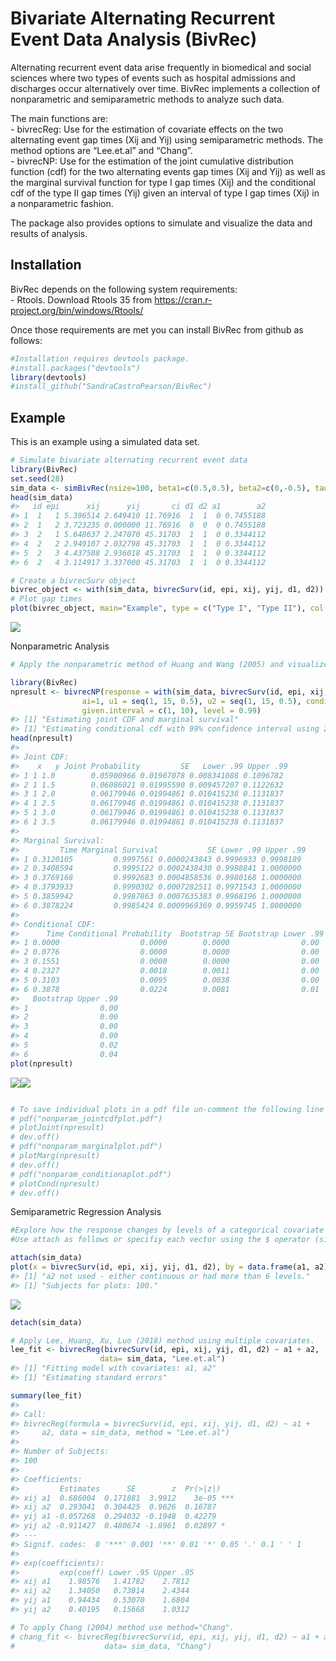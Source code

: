 Bivariate Alternating Recurrent Event Data Analysis (BivRec)
================

<!-- README.md is generated from README.Rmd. Please edit that file -->

Alternating recurrent event data arise frequently in biomedical and
social sciences where two types of events such as hospital admissions
and discharges occur alternatively over time. BivRec implements a
collection of nonparametric and semiparametric methods to analyze such
data.

The main functions are:  
\- bivrecReg: Use for the estimation of covariate effects on the two
alternating event gap times (Xij and Yij) using semiparametric methods.
The method options are “Lee.et.al” and “Chang”.  
\- bivrecNP: Use for the estimation of the joint cumulative distribution
function (cdf) for the two alternating events gap times (Xij and Yij) as
well as the marginal survival function for type I gap times (Xij) and
the conditional cdf of the type II gap times (Yij) given an interval of
type I gap times (Xij) in a nonparametric fashion.

The package also provides options to simulate and visualize the data and
results of analysis.

## Installation

BivRec depends on the following system requirements:  
\- Rtools. Download Rtools 35 from
<https://cran.r-project.org/bin/windows/Rtools/>

Once those requirements are met you can install BivRec from github as
follows:

``` r
#Installation requires devtools package.
#install.packages("devtools")
library(devtools)
#install_github("SandraCastroPearson/BivRec")
```

## Example

This is an example using a simulated data set.

``` r
# Simulate bivariate alternating recurrent event data
library(BivRec)
set.seed(28)
sim_data <- simBivRec(nsize=100, beta1=c(0.5,0.5), beta2=c(0,-0.5), tau_c=63, set=1.1)
head(sim_data)
#>   id epi      xij      yij       ci d1 d2 a1        a2
#> 1  1   1 5.396514 2.649410 11.76916  1  1  0 0.7455188
#> 2  1   2 3.723235 0.000000 11.76916  0  0  0 0.7455188
#> 3  2   1 5.648637 2.247070 45.31703  1  1  0 0.3344112
#> 4  2   2 2.949107 2.032798 45.31703  1  1  0 0.3344112
#> 5  2   3 4.437588 2.936018 45.31703  1  1  0 0.3344112
#> 6  2   4 3.114917 3.337000 45.31703  1  1  0 0.3344112

# Create a bivrecSurv object
bivrec_object <- with(sim_data, bivrecSurv(id, epi, xij, yij, d1, d2))
# Plot gap times
plot(bivrec_object, main="Example", type = c("Type I", "Type II"), col = c("darkgrey","darkgreen"))
```

![](man/figures/README-BivRecExample-1.png)<!-- -->

Nonparametric Analysis

``` r
# Apply the nonparametric method of Huang and Wang (2005) and visualize joint, marginal and conditional results

library(BivRec)
npresult <- bivrecNP(response = with(sim_data, bivrecSurv(id, epi, xij, yij, d1, d2)),
                ai=1, u1 = seq(1, 15, 0.5), u2 = seq(1, 15, 0.5), conditional = TRUE,
                given.interval = c(1, 10), level = 0.99)
#> [1] "Estimating joint CDF and marginal survival"
#> [1] "Estimating conditional cdf with 99% confidence interval using 200 bootstrap samples"
head(npresult)
#> 
#> Joint CDF:
#>    x   y Joint Probability         SE   Lower .99 Upper .99
#> 1 1 1.0        0.05900966 0.01967078 0.008341088 0.1096782
#> 2 1 1.5        0.06086021 0.01995590 0.009457207 0.1122632
#> 3 1 2.0        0.06179946 0.01994861 0.010415238 0.1131837
#> 4 1 2.5        0.06179946 0.01994861 0.010415238 0.1131837
#> 5 1 3.0        0.06179946 0.01994861 0.010415238 0.1131837
#> 6 1 3.5        0.06179946 0.01994861 0.010415238 0.1131837
#> 
#> Marginal Survival:
#>         Time Marginal Survival           SE Lower .99 Upper .99
#> 1 0.3120105         0.9997561 0.0000243843 0.9996933 0.9998189
#> 2 0.3408594         0.9995122 0.0002438430 0.9988841 1.0000000
#> 3 0.3769168         0.9992683 0.0004858536 0.9980168 1.0000000
#> 4 0.3793933         0.9990302 0.0007282511 0.9971543 1.0000000
#> 5 0.3859942         0.9987863 0.0007635383 0.9968196 1.0000000
#> 6 0.3878224         0.9985424 0.0009969369 0.9959745 1.0000000
#> 
#> Conditional CDF:
#>      Time Conditional Probability  Bootstrap SE Bootstrap Lower .99
#> 1 0.0000                  0.0000        0.0000                0.00
#> 2 0.0776                  0.0000        0.0000                0.00
#> 3 0.1551                  0.0000        0.0000                0.00
#> 4 0.2327                  0.0018        0.0011                0.00
#> 5 0.3103                  0.0095        0.0038                0.00
#> 6 0.3878                  0.0224        0.0081                0.01
#>   Bootstrap Upper .99
#> 1                0.00
#> 2                0.00
#> 3                0.00
#> 4                0.00
#> 5                0.02
#> 6                0.04
plot(npresult)
```

![](man/figures/README-BivRecExample2-1.png)<!-- -->![](man/figures/README-BivRecExample2-2.png)<!-- -->

``` r

# To save individual plots in a pdf file un-comment the following line of code: 
# pdf("nonparam_jointcdfplot.pdf")
# plotJoint(npresult)
# dev.off()
# pdf("nonparam_marginalplot.pdf")
# plotMarg(npresult)
# dev.off()
# pdf("nonparam_conditionaplot.pdf")
# plotCond(npresult)
# dev.off()
```

Semiparametric Regression Analysis

``` r
#Explore how the response changes by levels of a categorical covariate using a plot. 
#Use attach as follows or specifiy each vector using the $ operator (sim_data$id, sim_data$epi, etc.)

attach(sim_data)
plot(x = bivrecSurv(id, epi, xij, yij, d1, d2), by = data.frame(a1, a2), type = c("Type I", "Type II"), col = c("darkgrey","darkgreen"))
#> [1] "a2 not used - either continuous or had more than 6 levels."
#> [1] "Subjects for plots: 100."
```

![](man/figures/README-BivRecExample3-1.png)<!-- -->

``` r
detach(sim_data)

# Apply Lee, Huang, Xu, Luo (2018) method using multiple covariates.
lee_fit <- bivrecReg(bivrecSurv(id, epi, xij, yij, d1, d2) ~ a1 + a2,
                    data= sim_data, "Lee.et.al")
#> [1] "Fitting model with covariates: a1, a2"
#> [1] "Estimating standard errors"

summary(lee_fit)
#> 
#> Call:
#> bivrecReg(formula = bivrecSurv(id, epi, xij, yij, d1, d2) ~ a1 + 
#>     a2, data = sim_data, method = "Lee.et.al")
#> 
#> Number of Subjects:
#> 100
#> 
#> Coefficients:
#>         Estimates      SE        z  Pr(>|z|)    
#> xij a1  0.686004  0.171881  3.9912    3e-05 ***
#> xij a2  0.293041  0.304425  0.9626  0.16787    
#> yij a1 -0.057268  0.294032 -0.1948  0.42279    
#> yij a2 -0.911427  0.480674 -1.8961  0.02897 *  
#> ---
#> Signif. codes:  0 '***' 0.001 '**' 0.01 '*' 0.05 '.' 0.1 ' ' 1
#> 
#> exp(coefficients):
#>         exp(coeff) Lower .95 Upper .95
#> xij a1    1.98576   1.41782    2.7812
#> xij a2    1.34050   0.73814    2.4344
#> yij a1    0.94434   0.53070    1.6804
#> yij a2    0.40195   0.15668    1.0312

# To apply Chang (2004) method use method="Chang".
# chang_fit <- bivrecReg(bivrecSurv(id, epi, xij, yij, d1, d2) ~ a1 + a2,
#                    data= sim_data, "Chang")
```
